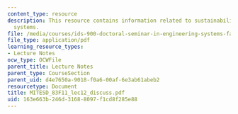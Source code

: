 ```yaml
---
content_type: resource
description: This resource contains information related to sustainability in enggineeringg
  systems.
file: /media/courses/ids-900-doctoral-seminar-in-engineering-systems-fall-2011/163e663b246d31688097f1cd8f285e88_MITESD_83F11_lec12_discuss.pdf
file_type: application/pdf
learning_resource_types:
- Lecture Notes
ocw_type: OCWFile
parent_title: Lecture Notes
parent_type: CourseSection
parent_uid: d4e7650a-9018-f0a6-00af-6e3ab61abeb2
resourcetype: Document
title: MITESD_83F11_lec12_discuss.pdf
uid: 163e663b-246d-3168-8097-f1cd8f285e88
---
```

